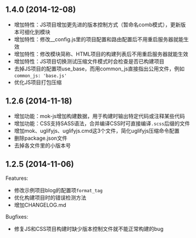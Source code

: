 ## 1.4.0 (2014-12-08)

  - 增加特性：JS项目增加更先进的版本控制方式（暂命名comb模式），更新版本可细化到模块
  - 增加特性：修改__config.js里的项目配置和路由配置后不用重启服务器就能生效
  - 增加特性：修改模块简称、HTML项目的构建列表后不用重启服务器就能生效
  - 增加特性：JS项目切换测试压缩文件模式时会检查是否已构建项目
  - 去掉JS项目的配置项use_base，而用common_js直接指出公用文件，例如`common_js: 'base.js'`
  - 优化JS项目打包压缩

## 1.2.6 (2014-11-18)

  - 增加功能：mok-js增加构建数据，用于构建时输出特定代码或注释某些代码
  - 增加功能：CSS支持SASS语法，合并编译CSS时可直接编译`.scss`后缀的文件
  - 增加mok、uglifyjs、uglifyjs.cmd这3个文件，简化uglifyjs压缩命令配置
  - 删除package.json文件
  - 去掉各文件里的小版本号

## 1.2.5 (2014-11-06)

Features:

  - 修改示例项目blog的配置项`format_tag`
  - 优化构建项目时的错误检测方法
  - 增加CHANGELOG.md

Bugfixes:

  - 修复JS和CSS项目构建时缺少版本控制文件就不能正常构建的bug
